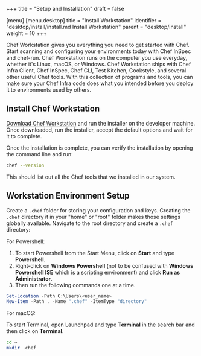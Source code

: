 +++
title = "Setup and Installation"
draft = false

[menu]
  [menu.desktop]
    title = "Install Workstation"
    identifier = "desktop/install/install.md Install Workstation"
    parent = "desktop/install"
    weight = 10
+++

Chef Workstation gives you everything you need to get started with Chef. Start scanning and configuring your environments today with Chef InSpec and chef-run. Chef Workstation runs on the computer you use everyday, whether it's Linux, macOS, or Windows.
Chef Workstation ships with Chef Infra Client, Chef InSpec, Chef CLI, Test Kitchen, Cookstyle, and several other useful Chef tools. With this collection of programs and tools, you can make sure your Chef Infra code does what you intended before you deploy it to environments used by others.

## Install Chef Workstation

[Download Chef Workstation](https://www.chef.io/downloads) and run the installer on the developer machine. Once downloaded, run the installer, accept the default options and wait for it to complete.

Once the installation is complete, you can verify the installation by opening the command line and run:

```bash
chef --version
```

This should list out all the Chef tools that we installed in our system.

## Workstation Environment Setup

Create a `.chef` folder for storing your configuration and keys. Creating the `.chef` directory it in your "home" or "root" folder makes those settings globally available. Navigate to the root directory and create a `.chef` directory:

  For Powershell:

  1. To start Powershell from the Start Menu, click on **Start** and type **Powershell**.
  1. Right-click on **Windows Powershell** (not to be confused with **Windows Powershell ISE** which is a scripting environment) and click **Run as Administrator**.
  1. Then run the following commands one at a time.

  ```powershell
  Set-Location -Path C:\Users\<user_name>
  New-Item -Path . -Name ".chef" -ItemType "directory"
  ```

  For macOS:

  To start Terminal, open Launchpad and type **Terminal** in the search bar and then click on **Terminal**.

  ```bash
  cd ~
  mkdir .chef
  ```
